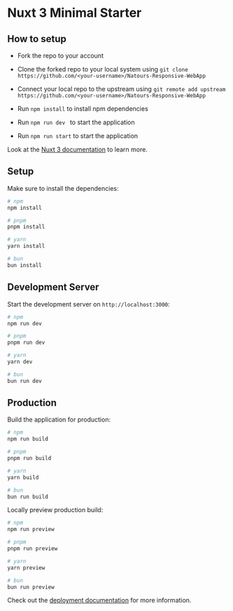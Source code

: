 # Nuxt 3 Minimal Starter

## How to setup

-   Fork the repo to your account

-   Clone the forked repo to your local system using `git clone https://github.com/<your-username>/Natours-Responsive-WebApp
`

-   Connect your local repo to the upstream using `git remote add upstream https://github.com/<your-username>/Natours-Responsive-WebApp
`   
-   Run `npm install` to install npm dependencies

-   Run `npm run dev ` to start the application


-   Run `npm run start` to start the application
  

Look at the [Nuxt 3 documentation](https://nuxt.com/docs/getting-started/introduction) to learn more.

## Setup

Make sure to install the dependencies:

```bash
# npm
npm install

# pnpm
pnpm install

# yarn
yarn install

# bun
bun install
```

## Development Server

Start the development server on `http://localhost:3000`:

```bash
# npm
npm run dev

# pnpm
pnpm run dev

# yarn
yarn dev

# bun
bun run dev
```

## Production

Build the application for production:

```bash
# npm
npm run build

# pnpm
pnpm run build

# yarn
yarn build

# bun
bun run build
```

Locally preview production build:

```bash
# npm
npm run preview

# pnpm
pnpm run preview

# yarn
yarn preview

# bun
bun run preview
```

Check out the [deployment documentation](https://nuxt.com/docs/getting-started/deployment) for more information.
